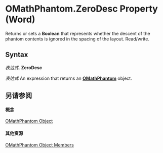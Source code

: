 
# OMathPhantom.ZeroDesc Property (Word)

Returns or sets a  **Boolean** that represents whether the descent of the phantom contents is ignored in the spacing of the layout. Read/write.


## Syntax

 _表达式_. **ZeroDesc**

 _表达式_ An expression that returns an **[OMathPhantom](8aed370a-98bd-adda-11c1-2df7c213e0f3.md)** object.


## 另请参阅


#### 概念


[OMathPhantom Object](8aed370a-98bd-adda-11c1-2df7c213e0f3.md)
#### 其他资源


[OMathPhantom Object Members](http://msdn.microsoft.com/library/9fdddd9a-6ca3-cc63-9b64-c45a59dedc71%28Office.15%29.aspx)